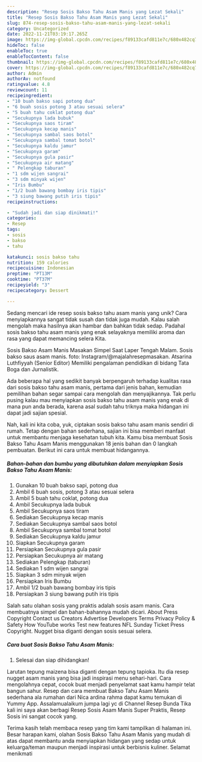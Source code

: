 ```yaml
---
description: "Resep Sosis Bakso Tahu Asam Manis yang Lezat Sekali"
title: "Resep Sosis Bakso Tahu Asam Manis yang Lezat Sekali"
slug: 874-resep-sosis-bakso-tahu-asam-manis-yang-lezat-sekali
category: Uncategorized
date: 2022-11-21T03:19:17.265Z
image: https://img-global.cpcdn.com/recipes/f89133cafd811e7c/680x482cq70/sosis-bakso-tahu-asam-manis-foto-resep-utama.jpg
hideToc: false
enableToc: true
enableTocContent: false
thumbnail: https://img-global.cpcdn.com/recipes/f89133cafd811e7c/680x482cq70/sosis-bakso-tahu-asam-manis-foto-resep-utama.jpg
cover: https://img-global.cpcdn.com/recipes/f89133cafd811e7c/680x482cq70/sosis-bakso-tahu-asam-manis-foto-resep-utama.jpg
author: Admin
authorAv: notfound
ratingvalue: 4.8
reviewcount: 11
recipeingredient:
- "10 buah bakso sapi potong dua"
- "6 buah sosis potong 3 atau sesuai selera"
- "5 buah tahu coklat potong dua"
- "Secukupnya lada bubuk"
- "Secukupnya saos tiram"
- "Secukupnya kecap manis"
- "Secukupnya sambal saos botol"
- "Secukupnya sambal tomat botol"
- "Secukupnya kaldu jamur"
- "Secukupnya garam"
- "Secukupnya gula pasir"
- "Secukupnya air matang"
- " Pelengkap taburan"
- "1 sdm wijen sangrai"
- "3 sdm minyak wijen"
- "Iris Bumbu"
- "1/2 buah bawang bombay iris tipis"
- "3 siung bawang putih iris tipis"
recipeinstructions:

- "Sudah jadi dan siap dinikmati!"
categories:
- Resep
tags:
- sosis
- bakso
- tahu

katakunci: sosis bakso tahu 
nutrition: 159 calories
recipecuisine: Indonesian
preptime: "PT13M"
cooktime: "PT37M"
recipeyield: "3"
recipecategory: Dessert

---
```





Sedang mencari ide resep sosis bakso tahu asam manis yang unik? Cara menyiapkannya sangat tidak susah dan tidak juga mudah. Kalau salah mengolah maka hasilnya akan hambar dan bahkan tidak sedap. Padahal sosis bakso tahu asam manis yang enak selayaknya memiliki aroma dan rasa yang dapat memancing selera Kita.





Sosis Bakso Asam Manis Masakan Simpel Saat Laper Tengah Malam. Sosis bakso saus asam manis. foto: Instagram/@majalahresepmasakan. Atsarina Luthfiyyah (Senior Editor) Memiliki pengalaman pendidikan di bidang Tata Boga dan Jurnalistik.

Ada beberapa hal yang sedikit banyak berpengaruh terhadap kualitas rasa dari sosis bakso tahu asam manis, pertama dari jenis bahan, kemudian pemilihan bahan segar sampai cara mengolah dan menyajikannya. Tak perlu pusing kalau mau menyiapkan sosis bakso tahu asam manis yang enak di mana pun anda berada, karena asal sudah tahu triknya maka hidangan ini dapat jadi sajian spesial.






Nah, kali ini kita coba, yuk, ciptakan sosis bakso tahu asam manis sendiri di rumah. Tetap dengan bahan sederhana, sajian ini bisa memberi manfaat untuk membantu menjaga kesehatan tubuh kita. Kamu bisa membuat Sosis Bakso Tahu Asam Manis menggunakan 18 jenis bahan dan 0 langkah pembuatan. Berikut ini cara untuk membuat hidangannya.

<!--inarticleads1-->

##### Bahan-bahan dan bumbu yang dibutuhkan dalam menyiapkan Sosis Bakso Tahu Asam Manis:

1. Gunakan 10 buah bakso sapi, potong dua
1. Ambil 6 buah sosis, potong 3 atau sesuai selera
1. Ambil 5 buah tahu coklat, potong dua
1. Ambil Secukupnya lada bubuk
1. Ambil Secukupnya saos tiram
1. Sediakan Secukupnya kecap manis
1. Sediakan Secukupnya sambal saos botol
1. Ambil Secukupnya sambal tomat botol
1. Sediakan Secukupnya kaldu jamur
1. Siapkan Secukupnya garam
1. Persiapkan Secukupnya gula pasir
1. Persiapkan Secukupnya air matang
1. Sediakan  Pelengkap (taburan)
1. Sediakan 1 sdm wijen sangrai
1. Siapkan 3 sdm minyak wijen
1. Persiapkan Iris Bumbu
1. Ambil 1/2 buah bawang bombay iris tipis
1. Persiapkan 3 siung bawang putih iris tipis


Salah satu olahan sosis yang praktis adalah sosis asam manis. Cara membuatnya simpel dan bahan-bahannya mudah dicari. About Press Copyright Contact us Creators Advertise Developers Terms Privacy Policy &amp; Safety How YouTube works Test new features NFL Sunday Ticket Press Copyright. Nugget bisa diganti dengan sosis sesuai selera. 

<!--inarticleads2-->

##### Cara buat Sosis Bakso Tahu Asam Manis:


1. Selesai dan siap dihidangkan!

Larutan tepung maizena bisa diganti dengan tepung tapioka. Itu dia resep nugget asam manis yang bisa jadi inspirasi menu sehari-hari. Cara mengolahnya cepat, cocok buat menjadi penyelamat saat kamu hampir telat bangun sahur. Resep dan cara membuat Bakso Tahu Asam Manis sederhana ala rumahan dari Nica ardina rahma dapat kamu temukan di Yummy App. Assalamualaikum jumpa lagi yc di Channel Resep Bunda Tika kali ini saya akan berbagi Resep Sosis Asam Manis Super Praktis, Resep Sosis ini sangat cocok yang. 

Terima kasih telah membaca resep yang tim kami tampilkan di halaman ini. Besar harapan kami, olahan Sosis Bakso Tahu Asam Manis yang mudah di atas dapat membantu anda menyiapkan hidangan yang sedap untuk keluarga/teman maupun menjadi inspirasi untuk berbisnis kuliner. Selamat menikmati
